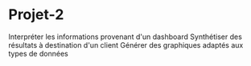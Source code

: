# Projet-2

Interpréter les informations provenant d'un dashboard
Synthétiser des résultats à destination d'un client
Générer des graphiques adaptés aux types de données
